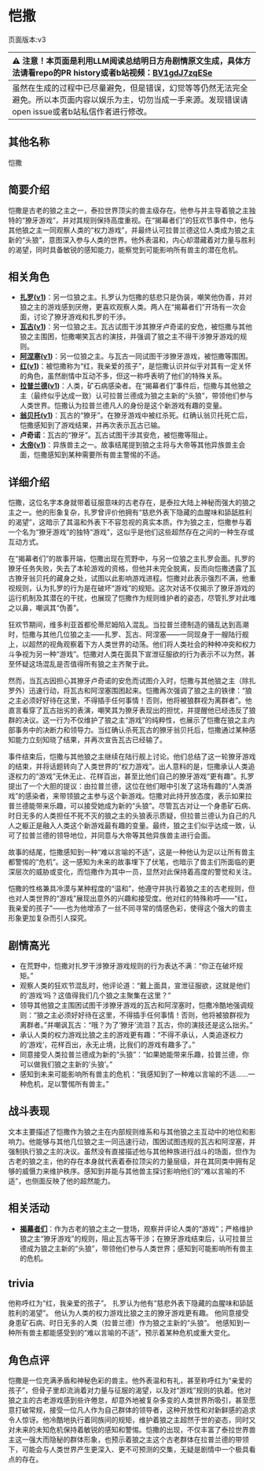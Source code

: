 # 恺撒
页面版本:v3
 

| :warning: 注意！本页面是利用LLM阅读总结明日方舟剧情原文生成，具体方法请看repo的PR history或者b站视频：[BV1gdJ7zqESe](https://www.bilibili.com/video/BV1gdJ7zqESe/)         |
|:----------------------------|
| 虽然在生成的过程中已尽量避免，但是错误，幻觉等等仍然无法完全避免。所以本页面内容以娱乐为主，切勿当成一手来源。发现错误请open issue或者b站私信作者进行修改。|



## 其他名称
恺撒
## 简要介绍
恺撒是古老的狼之主之一，泰拉世界顶尖的兽主级存在。他参与并主导着狼之主独特的“獠牙游戏”，并对其规则保持高度重视。在“揭幕者们”的狂欢节事件中，他与其他狼之主一同观察人类的“权力游戏”，并最终认可拉普兰德这位人类成为狼之主新的“头狼”，意图深入参与人类的世界。他外表温和，内心却潜藏着对力量与胜利的渴望，同时具备敏锐的感知能力，能察觉到可能影响所有兽主的潜在危机。
## 相关角色
-   **[扎罗](extended_char_zha_luo.md)([v1](../chars/extended_char_zha_luo.md))**：另一位狼之主。扎罗认为恺撒的慈悲只是伪装，嘲笑他伪善，并对狼之主的游戏感到厌倦，更喜欢观察人类。两人在“揭幕者们”开场有一次会面，讨论了獠牙游戏和扎罗的干涉。
-   **[瓦古](extended_char_wa_gu.md)([v1](../chars/extended_char_wa_gu.md))**：另一位狼之主。瓦古试图干涉其獠牙卢奇诺的安危，被恺撒与其他狼之主围困，恺撒嘲笑瓦古的演技，并强调了狼之主不得干涉獠牙游戏的规则。
-   **[阿涅塞](extended_char_a_nie_sai.md)([v1](../chars/extended_char_a_nie_sai.md))**：另一位狼之主。与瓦古一同试图干涉獠牙游戏，被恺撒等围困。
-   **[红](char_144_red.md)([v1](../chars/char_144_red.md))**：被恺撒称为“红，我亲爱的孩子”，是恺撒认识并似乎对其有一定关怀的角色，虽然剧情中互动不多，但这一称呼表明了他们的特殊关系。
-   **[拉普兰德](char_140_whitew.md)([v1](../chars/char_140_whitew.md))**：人类，矿石病感染者。在“揭幕者们”事件后，恺撒与其他狼之主（最终似乎达成一致）认可拉普兰德成为狼之主新的“头狼”，带领他们参与人类世界。恺撒认为拉普兰德凡人的身份是这个新游戏有趣的变量。
-   **[翁贝托](extended_char_weng_bei_tuo.md)([v1](../chars/extended_char_weng_bei_tuo.md))**：瓦古的“獠牙”。在獠牙游戏中被红杀死。红确认翁贝托死亡后，恺撒感知到了游戏结果，并再次表示瓦古已输。
-   **卢奇诺**：瓦古的“獠牙”。瓦古试图干涉其安危，被恺撒等阻止。
-   **[大帝](extended_char_da_di.md)([v1](../chars/extended_char_da_di.md))**：异族兽主之一。故事结尾提到狼之主将与大帝等其他异族兽主会面，恺撒感知到某种需要所有兽主警惕的不适。
## 详细介绍
恺撒，这位名字本身就带着征服意味的古老存在，是泰拉大陆上神秘而强大的狼之主之一。他的形象复杂，扎罗曾评价他拥有“慈悲外表下隐藏的血腥味和舔舐胜利的渴望”，这暗示了其温和外表下不容忽视的真实本质。作为狼之主，恺撒参与着一个名为“獠牙游戏”的独特“游戏”，这似乎是他们这些超然存在之间的一种生存或互动方式。

在“揭幕者们”的故事开端，恺撒出现在荒野中，与另一位狼之主扎罗会面。扎罗的獠牙任务失败，失去了本轮游戏的资格，但他并未完全脱离，反而向恺撒透露了瓦古獠牙翁贝托的藏身之处，试图以此影响游戏进程。恺撒对此表示强烈不满，他重视规则，认为扎罗的行为是在破坏“游戏”的规矩。这次对话不仅揭示了獠牙游戏的运行机制及其潜在的干扰，也展现了恺撒作为规则维护者的姿态，尽管扎罗对此嗤之以鼻，嘲讽其“伪善”。

狂欢节期间，维多利亚首都伦蒂尼姆陷入混乱。当拉普兰德制造的骚乱达到高潮时，恺撒与其他几位狼之主——扎罗、瓦古、阿涅塞——一同现身于一艘陆行舰上，以超然的视角观察着下方人类世界的动荡。他们将人类社会的种种冲突和权力斗争视为另一种“游戏”。恺撒对人类在面具下宣泄征服欲的行为表示不以为然，甚至怀疑这场混乱是否值得所有狼之主齐聚于此。

然而，当瓦古因担心其獠牙卢奇诺的安危而试图介入时，恺撒与其他狼之主（除扎罗外）迅速行动，将瓦古和阿涅塞围困起来。恺撒再次强调了狼之主的铁律：“狼之主必须好好待在这里，不得插手任何事情！否则，他将被狼群视为离群者”。他直言看穿了瓦古拙劣的表演，嘲笑其为獠牙表现出的担忧，并提醒他已经违反了狼群的决议。这一行为不仅维护了狼之主“游戏”的纯粹性，也展示了恺撒在狼之主内部事务中的决断力和领导力。当红确认杀死瓦古的獠牙翁贝托后，恺撒通过某种感知能力立刻知晓了结果，并再次宣告瓦古已经输了。

事件结束后，恺撒与其他狼之主继续在陆行舰上讨论。他们总结了这一轮獠牙游戏的结束，并将话题转向了人类世界的“权力游戏”。出人意料的是，恺撒承认人类追逐权力的“游戏”无休无止、花样百出，甚至比他们自己的獠牙游戏“更有趣”。扎罗提出了一个大胆的提议：由拉普兰德，这位在他们眼中引发了这场有趣的“人类游戏”的感染者，来带领狼之主参与这个新游戏。恺撒对此持开放态度，表示如果拉普兰德能带来乐趣，可以接受她成为新的“头狼”。尽管瓦古对让一个身患矿石病、时日无多的人类担任不死不灭的狼之主的头狼表示质疑，但拉普兰德认为自己的凡人之躯正是融入人类这个新游戏最有趣的变量。最终，狼之主们似乎达成一致，认可了拉普兰德的领导地位，并同意与大帝等其他异族兽主进行会面。

故事的结尾，恺撒感知到一种“难以言喻的不适”，这是一种他认为足以让所有兽主都警惕的“危机”。这一感知为未来的故事埋下了伏笔，也暗示了兽主们所面临的更深层次的威胁或变化，而恺撒作为其中一员，显然对此保持着高度的警觉和关注。

恺撒的性格兼具冷漠与某种程度的“温和”，他遵守并执行着狼之主的古老规则，但也对人类世界的“游戏”展现出意外的兴趣和接受度。他对红的特殊称呼——“红，我亲爱的孩子”——也为他增添了一丝不同寻常的情感色彩，使得这个强大的兽主形象更加复杂而引人探究。
## 剧情高光
- 在荒野中，恺撒对扎罗干涉獠牙游戏规则的行为表达不满：“你正在破坏规矩。”
- 观察人类的狂欢节混乱时，他评论道：“戴上面具，宣泄征服欲，这就是他们的‘游戏’吗？这值得我们几个狼之主聚集在这里？”
- 领导其他狼之主围困试图干涉獠牙游戏的瓦古和阿涅塞时，恺撒冷酷地强调规则：“狼之主必须好好待在这里，不得插手任何事情！否则，他将被狼群视为离群者。”并嘲讽瓦古：“哦？为了‘獠牙’流泪？瓦古，你的演技还是这么拙劣。”
- 承认人类的权力游戏比狼之主的游戏更有趣：“不得不承认，人类追逐权力的‘游戏’，花样百出，永无止境，比我们的游戏有趣多了。”
- 同意接受人类拉普兰德成为新的“头狼”：“如果她能带来乐趣，拉普兰德，你可以做我们狼之主新的‘头狼’。”
- 感知到未来可能影响所有兽主的危机：“我感知到了一种难以言喻的不适......一种危机，足以警惕所有兽主。”
## 战斗表现
文本主要描述了恺撒作为狼之主在内部规则维系和与其他狼之主互动中的地位和影响力。他能够与其他几位狼之主一同迅速行动，围困试图违规的瓦古和阿涅塞，并强制执行狼之主的决议。虽然没有直接描述他与其他种族进行战斗的场面，但作为古老的狼之主，他的存在本身就代表着泰拉顶尖的力量层级，并在其同类中拥有足够的威慑力来维护秩序。感知到并能与其他兽主探讨影响他们的“难以言喻的不适”，也侧面反映了他的超然能力。
## 相关活动
-   **[揭幕者们](../stories/act38side.md)**：作为古老的狼之主之一登场，观察并评论人类的“游戏”；严格维护狼之主“獠牙游戏”的规则，阻止瓦古等干涉；在獠牙游戏结束后，认可拉普兰德成为狼之主新的“头狼”，带领他们参与人类世界；感知到可能影响所有兽主的危机。
## trivia
他称呼红为“红，我亲爱的孩子”。
扎罗认为他有“慈悲外表下隐藏的血腥味和舔舐胜利的渴望”。
他认为人类的权力游戏比狼之主的獠牙游戏更有趣。
他同意接受身患矿石病、时日无多的人类（拉普兰德）作为狼之主新的“头狼”。
他感知到一种所有兽主都能感受到的“难以言喻的不适”，预示着某种危机或重大变化。
## 角色点评
恺撒是一位充满矛盾和神秘色彩的兽主。他外表温和有礼，甚至称呼红为“亲爱的孩子”，但骨子里却流淌着对力量与征服的渴望，以及对“游戏”规则的执着。他对狼之主的古老游戏感到些许倦怠，却意外地被复杂多变的人类世界所吸引，甚至愿意打破常规，接受一位凡人作为自己群体的领导者，这种开放性和对新鲜感的追求令人惊讶。他冷酷地执行着同族间的规矩，维护着狼之主超然于世的姿态，同时又对未来的未知危机保持着敏锐的感知和警惕。恺撒的出现，不仅丰富了泰拉世界兽主这一强大而隐秘的群体形象，也预示着狼之主这个古老群体在拉普兰德的带领下，可能会与人类世界产生更深入、更不可预测的交集，无疑是剧情中一个极具看点的存在。